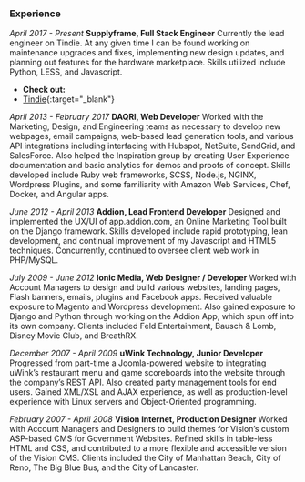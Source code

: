 ### Experience

*April 2017 - Present*
**Supplyframe, Full Stack Engineer**
Currently the lead engineer on Tindie. At any given time I can be found working on maintenance upgrades and fixes, implementing new design updates, and planning out features for the hardware marketplace.  Skills utilized include Python, LESS, and Javascript.

- **Check out:**
- [Tindie][tindie]{:target="_blank"}

*April 2013 - February 2017*
**DAQRI, Web Developer**
Worked with the Marketing, Design, and Engineering teams as necessary to develop new webpages, email campaigns, web-based lead generation tools, and various API
integrations including interfacing with Hubspot, NetSuite, SendGrid, and SalesForce.  Also helped the Inspiration group by creating User Experience documentation and basic analytics for demos and proofs of concept.  Skills developed include Ruby web frameworks, SCSS, Node.js, NGINX, Wordpress Plugins, and some familiarity with Amazon Web Services, Chef, Docker, and Angular apps.

*June 2012 - April 2013*
**Addion, Lead Frontend Developer**
Designed and implemented the UX/UI of app.addion.com, an Online Marketing Tool built on the Django framework.  Skills developed include rapid prototyping, lean development, and continual improvement of my Javascript and HTML5 techniques. Concurrently, continued to oversee client web work in PHP/MySQL.

*July 2009 - June 2012*
**Ionic Media, Web Designer / Developer**
Worked with Account Managers to design and build various websites, landing pages, Flash banners, emails, plugins and Facebook apps.  Received valuable exposure to
Magento and Wordpress development.  Also gained exposure to Django and Python through working on the Addion App, which spun off into its own company.
Clients included Feld Entertainment, Bausch & Lomb, Disney Movie Club, and BreathRX.

*December 2007 - April 2009*
**uWink Technology, Junior Developer**
Progressed from part-time a Joomla-powered website to integrating uWink’s restaurant menu and game scoreboards into the website through the company’s REST API.  Also created party management tools for end users.  Gained XML/XSL and AJAX experience, as well as production-level experience with Linux servers and Object-Oriented
programming.

*February 2007 - April 2008*
**Vision Internet, Production Designer**
Worked with Account Managers and Designers to build themes for Vision’s custom ASP-based CMS for Government Websites. Refined skills in table-less HTML and CSS, and contributed to a more flexible and accessible version of the Vision CMS.
Clients included the City of Manhattan Beach, City of Reno, The Big Blue Bus, and the City of Lancaster.

[tindie]: https://tindie.com
